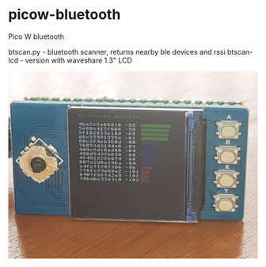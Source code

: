 # picow-bluetooth
Pico W bluetooth 


btscan.py - bluetooth scanner, returns nearby ble devices and rssi
btscan-lcd - version with waveshare 1.3" LCD

![](btscan.jpg)
